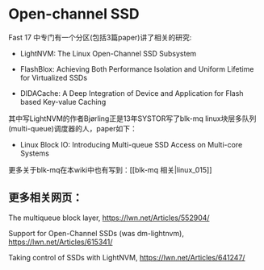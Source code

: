 # Open-channel SSD



Fast 17 中专门有一个分区(包括3篇paper)讲了相关的研究:

- LightNVM: The Linux Open-Channel SSD Subsystem

- FlashBlox: Achieving Both Performance Isolation and Uniform Lifetime for Virtualized SSDs

- DIDACache: A Deep Integration of Device and Application for Flash based Key-value Caching

其中写LightNVM的作者Bjørling正是13年SYSTOR写了blk-mq linux块层多队列(multi-queue)调度器的人，paper如下：

- Linux Block IO: Introducing Multi-queue SSD Access on Multi-core Systems

更多关于blk-mq在本wiki中也有写到：[[blk-mq 相关|linux_015]]


## 更多相关网页：

The multiqueue block layer, https://lwn.net/Articles/552904/

Support for Open-Channel SSDs (was dm-lightnvm), https://lwn.net/Articles/615341/

Taking control of SSDs with LightNVM, https://lwn.net/Articles/641247/
  
